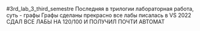 #3rd_lab_3_third_semestre
Последняя в трилогии лабораторная работа, суть - графы
Графы сделаны прекрасно
все лабы писалась в VS 2022
СДАЛ ВСЕ ЛАБЫ НА 120/100 И ПОЛУЧИЛ ПОЧТИ АВТОМАТ 
